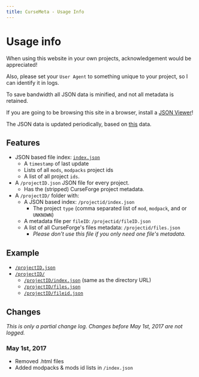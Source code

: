 ```yaml
---
title: CurseMeta - Usage Info
---
```


# Usage info

When using this website in your own projects, acknowledgement would be appreciated!

Also, please set your `User Agent` to something unique to your project, so I can identify it in logs.

To save bandwidth all JSON data is minified, and not all metadata is retained.

If you are going to be browsing this site in a browser, install a [JSON Viewer](https://chrome.google.com/webstore/detail/json-viewer/gbmdgpbipfallnflgajpaliibnhdgobh)!

The JSON data is updated periodically, based on [this](https://github.com/NikkyAI/alpacka-meta-files) data.

## Features

- JSON based file index: [`index.json`](index.json)
  - A `timestamp` of last update
  - Lists of all `mods`, `modpacks` project ids
  - A list of all project `ids`.
- A `/projectID.json` JSON file for every project.
  - Has the (stripped) CurseForge project metadata.
- A `/projectID/` folder with:
  - A JSON based index: `/projectid/index.json`
    - The project `type` (comma separated list of `mod`, `modpack`, and or `UNKNOWN`)
  - A metadata file per `fileID`:  `/projectid/fileID.json`
  - A list of all CurseForge's files metadata: `/projectid/files.json`
    + _Please don't use this file if you only need one file's metadata._

## Example

- [`/projectID.json`](/226294.json)
- [`/projectID/`](/226294/)
  - [`/projectID/index.json`](/226294/index.json) (same as the directory URL)
  - [`/projectID/files.json`](/226294/files.json)
  - [`/projectID/fileid.json`](/226294/2222653.json)

## Changes

_This is only a partial change log. Changes before May 1st, 2017 are not logged._

### May 1st, 2017

- Removed .html files
- Added modpacks & mods id lists in `/index.json`